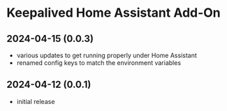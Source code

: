 # Keepalived Home Assistant Add-On

## 2024-04-15 (0.0.3)

* various updates to get running properly under Home Assistant
* renamed config keys to match the environment variables

## 2024-04-12 (0.0.1)

* initial release

